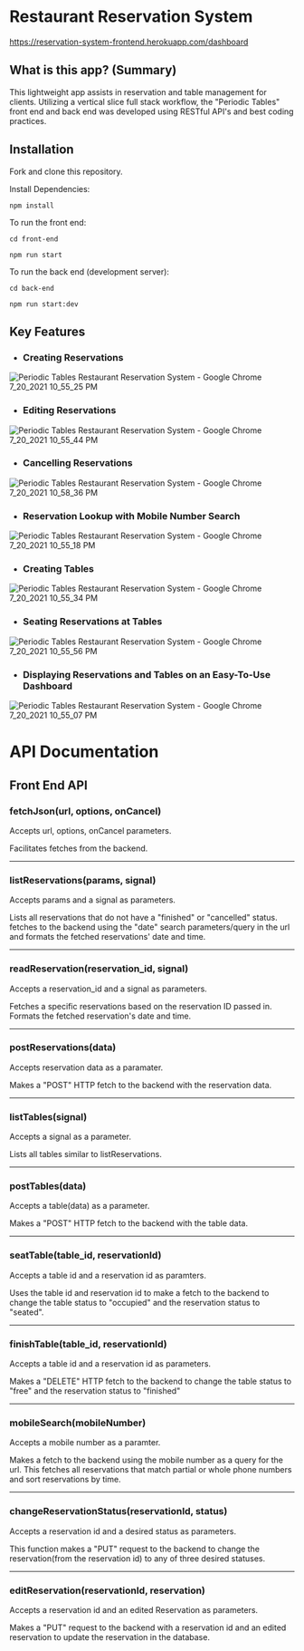 # Restaurant Reservation System

https://reservation-system-frontend.herokuapp.com/dashboard

## What is this app? (Summary)

This lightweight app assists in reservation and table management for clients. Utilizing a vertical slice full stack workflow, the 
"Periodic Tables" front end and back end was developed using RESTful API's and best coding practices.

## Installation

Fork and clone this repository. 

Install Dependencies:

`npm install`

To run the front end:

`cd front-end`

`npm run start`

To run the back end (development server):

`cd back-end`

`npm run start:dev`

## Key Features

- ### Creating Reservations

![Periodic Tables Restaurant Reservation System - Google Chrome 7_20_2021 10_55_25 PM](https://user-images.githubusercontent.com/44349470/126428593-d4a10f56-60ce-4037-a139-abf65958adba.png)

- ### Editing Reservations

![Periodic Tables Restaurant Reservation System - Google Chrome 7_20_2021 10_55_44 PM](https://user-images.githubusercontent.com/44349470/126428648-2a4e4eb7-7289-480c-b2f7-f737c6e77f1d.png)

- ### Cancelling Reservations

![Periodic Tables Restaurant Reservation System - Google Chrome 7_20_2021 10_58_36 PM](https://user-images.githubusercontent.com/44349470/126428717-0fe867c2-27ae-4165-947b-6cffd51a9bb9.png)

- ### Reservation Lookup with Mobile Number Search

![Periodic Tables Restaurant Reservation System - Google Chrome 7_20_2021 10_55_18 PM](https://user-images.githubusercontent.com/44349470/126428733-ccb84ca2-9e62-4022-b086-182b0b84b8bc.png)

- ### Creating Tables

![Periodic Tables Restaurant Reservation System - Google Chrome 7_20_2021 10_55_34 PM](https://user-images.githubusercontent.com/44349470/126428747-9897bbaa-7c38-4fa1-bb84-3ff3e8aa6a11.png)

- ### Seating Reservations at Tables

![Periodic Tables Restaurant Reservation System - Google Chrome 7_20_2021 10_55_56 PM](https://user-images.githubusercontent.com/44349470/126428762-20180b75-aaad-4210-8268-050a14e7201a.png)

- ### Displaying Reservations and Tables on an Easy-To-Use Dashboard

![Periodic Tables Restaurant Reservation System - Google Chrome 7_20_2021 10_55_07 PM](https://user-images.githubusercontent.com/44349470/126428782-9a313414-c690-48b5-b2f9-dfbe3a4e3a8c.png)


# **API Documentation**

## Front End API

### fetchJson(url, options, onCancel)

Accepts url, options, onCancel parameters.

Facilitates fetches from the backend.

---

### listReservations(params, signal)

Accepts params and a signal as parameters.

Lists all reservations that do not have a "finished" or "cancelled" status. fetches to the backend
using the "date" search parameters/query in the url and formats the fetched reservations' date and time.

---

### readReservation(reservation_id, signal)

Accepts a reservation_id and a signal as parameters.

Fetches a specific reservations based on the reservation ID passed in. Formats the fetched reservation's date and time.

---

### postReservations(data)

Accepts reservation data as a paramater.

Makes a "POST" HTTP fetch to the backend with the reservation data.

---

### listTables(signal)

Accepts a signal as a parameter.

Lists all tables similar to listReservations.

---

### postTables(data)

Accepts a table(data) as a parameter.

Makes a "POST" HTTP fetch to the backend with the table data.

---

### seatTable(table_id, reservationId)

Accepts a table id and a reservation id as paramters.

Uses the table id and reservation id to make a fetch to the backend to change the table status to "occupied" and
the reservation status to "seated".

---

### finishTable(table_id, reservationId)

Accepts a table id and a reservation id as parameters.

Makes a "DELETE" HTTP fetch to the backend to change the table status to "free" and the reservation status to "finished"

---

### mobileSearch(mobileNumber)

Accepts a mobile number as a paramter.

Makes a fetch to the backend using the mobile number as a query for the url. This fetches all reservations that match partial
or whole phone numbers and sort reservations by time.

---

### changeReservationStatus(reservationId, status)

Accepts a reservation id and a desired status as parameters.

This function makes a "PUT" request to the backend to change the reservation(from the reservation id) to any of three desired statuses.

---

### editReservation(reservationId, reservation)

Accepts a reservation id and an edited Reservation as parameters.

Makes a "PUT" request to the backend with a reservation id and an edited reservation to update the reservation in the database.



